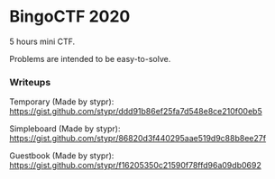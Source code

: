 # BingoCTF 2020

5 hours mini CTF.

Problems are intended to be easy-to-solve.

### Writeups

Temporary (Made by stypr): https://gist.github.com/stypr/ddd91b86ef25fa7d548e8ce210f00eb5

Simpleboard (Made by stypr): https://gist.github.com/stypr/86820d3f440295aae519d9c88b8ee27f

Guestbook (Made by stypr): https://gist.github.com/stypr/f16205350c21590f78ffd96a09db0692

